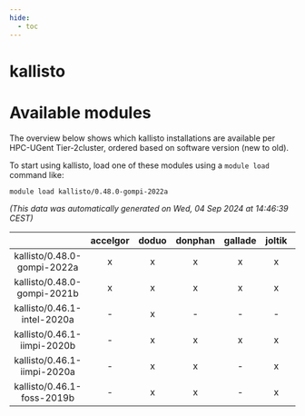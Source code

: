 ```yaml
---
hide:
  - toc
---
```


kallisto
========

# Available modules


The overview below shows which kallisto installations are available per HPC-UGent Tier-2cluster, ordered based on software version (new to old).

To start using kallisto, load one of these modules using a `module load` command like:

```shell
module load kallisto/0.48.0-gompi-2022a
```

*(This data was automatically generated on Wed, 04 Sep 2024 at 14:46:39 CEST)*  

| |accelgor|doduo|donphan|gallade|joltik|shinx|skitty|
| :---: | :---: | :---: | :---: | :---: | :---: | :---: | :---: |
|kallisto/0.48.0-gompi-2022a|x|x|x|x|x|-|x|
|kallisto/0.48.0-gompi-2021b|x|x|x|x|x|-|x|
|kallisto/0.46.1-intel-2020a|-|x|-|-|-|-|-|
|kallisto/0.46.1-iimpi-2020b|-|x|x|x|x|-|x|
|kallisto/0.46.1-iimpi-2020a|-|x|x|-|x|-|x|
|kallisto/0.46.1-foss-2019b|-|x|x|-|x|-|x|
